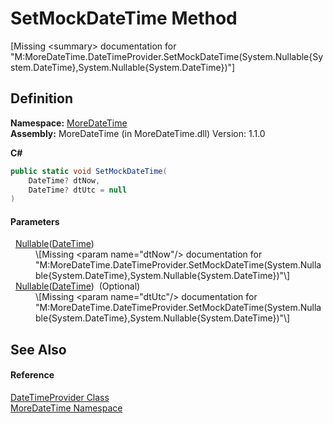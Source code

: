 # SetMockDateTime Method


\[Missing &lt;summary&gt; documentation for "M:MoreDateTime.DateTimeProvider.SetMockDateTime(System.Nullable{System.DateTime},System.Nullable{System.DateTime})"\]



## Definition
**Namespace:** <a href="N_MoreDateTime.md">MoreDateTime</a>  
**Assembly:** MoreDateTime (in MoreDateTime.dll) Version: 1.1.0

**C#**
``` C#
public static void SetMockDateTime(
	DateTime? dtNow,
	DateTime? dtUtc = null
)
```



#### Parameters
<dl><dt>  <a href="https://learn.microsoft.com/dotnet/api/system.nullable-1" target="_blank" rel="noopener noreferrer">Nullable</a>(<a href="https://learn.microsoft.com/dotnet/api/system.datetime" target="_blank" rel="noopener noreferrer">DateTime</a>)</dt><dd>\[Missing &lt;param name="dtNow"/&gt; documentation for "M:MoreDateTime.DateTimeProvider.SetMockDateTime(System.Nullable{System.DateTime},System.Nullable{System.DateTime})"\]</dd><dt>  <a href="https://learn.microsoft.com/dotnet/api/system.nullable-1" target="_blank" rel="noopener noreferrer">Nullable</a>(<a href="https://learn.microsoft.com/dotnet/api/system.datetime" target="_blank" rel="noopener noreferrer">DateTime</a>)  (Optional)</dt><dd>\[Missing &lt;param name="dtUtc"/&gt; documentation for "M:MoreDateTime.DateTimeProvider.SetMockDateTime(System.Nullable{System.DateTime},System.Nullable{System.DateTime})"\]</dd></dl>

## See Also


#### Reference
<a href="T_MoreDateTime_DateTimeProvider.md">DateTimeProvider Class</a>  
<a href="N_MoreDateTime.md">MoreDateTime Namespace</a>  
